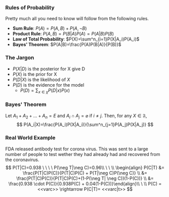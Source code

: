 ### Rules of Probability
Pretty much all you need to know will follow from the following rules.

- **Sum Rule**: $P(A) = P(A, B) + P(A, \neg B)$
- **Product Rule**: $P(A, B) = P(B|A)P(A) = P(A|B)P(B)$
- **Law of Total Probability**: $P(X)=\sum^n_{i=1}P(X|A_i)P(A_i)$
- **Bayes' Theorem**: $P(A|B)=\frac{P(A)P(B|A)}{P(B)}$

### The Jargon
- $P(X|D)$ is the posterior for X give D
- $P(X)$ is the prior for X
- $P(D|X)$ is the likelihood of $X$
- $P(D)$ is the evidence for the model
  - $P(D) = \sum_{x\in\chi}P(D|x)P(x)$


### Bayes' Theorem

Let $A_1 + A_2 + … + A_n = E$ and $A_i\cap A_j = \varnothing$ if $i\ne j$. Then, for any $X\in \mathfrak{F}$,
$$
P(A_i|X)=\frac{P(A_i)P(X|A_i)}{\sum^n_{j=1}P(A_j)P(X|A_j)}
$$


### Real World Example

FDA released antibody test for corona virus. 
This was sent to a large number of people to test wether 
they had already had and recovered from the coronavirus. 
$$
P(T|C)=0.938 \ \ \ \ P(\neg T|\neg C)=0.96\\ \ \ \\ \begin{align} P(C|T) &= \frac{P(T|C)P(C)}{P(T|C)P(C) + P(T|\neg C)P(\neg C)} \\ &= \frac{P(T|C)P(C)}{P(T|C)P(C)+(1-P(\neg T| \neg C))(1-P(C))} \\ &= \frac{0.938 \cdot P(C)}{0.938P(C) + 0.04(1-P(C))}\end{align}\\ \ \\ P(C) = <<varc>> \rightarrow P(C|T)= <<varc|t>>
$$